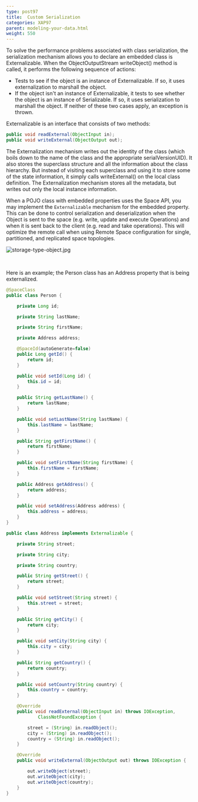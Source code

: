 ```yaml
---
type: post97
title:  Custom Serialization
categories: XAP97
parent: modeling-your-data.html
weight: 550
---
```




To solve the performance problems associated with class serialization, the serialization mechanism allows you to declare an embedded class is Externalizable. When the ObjectOutputStream writeObject() method is called, it performs the following sequence of actions:

- Tests to see if the object is an instance of Externalizable. If so, it uses externalization to marshall the object.
- If the object isn't an instance of Externalizable, it tests to see whether the object is an instance of Serializable. If so, it uses serialization to marshall the object. If neither of these two cases apply, an exception is thrown.

Externalizable is an interface that consists of two methods:


```java
public void readExternal(ObjectInput in);
public void writeExternal(ObjectOutput out);
```

The Externalization mechanism writes out the identity of the class (which boils down to the name of the class and the appropriate serialVersionUID). It also stores the superclass structure and all the information about the class hierarchy. But instead of visiting each superclass and using it to store some of the state information, it simply calls writeExternal() on the local class definition.
The Externalization mechanism stores all the metadata, but writes out only the local instance information.

When a POJO class with embedded properties uses the Space API, you may implement the `Externalizable` mechanism for the embedded property. This can be done to control serialization and deserialization when the Object is sent to the space (e.g. write, update and execute Operations) and when it is sent back to the client (e.g. read and take operations). This will optimize the remote call when using Remote Space configuration for single, partitioned, and replicated space topologies.

![storage-type-object.jpg](/attachment_files/serialization2.jpg)

<br>

Here is an example; the Person class has an Address property that is being externalized.




```java
@SpaceClass
public class Person {

	private Long id;

	private String lastName;

	private String firstName;

	private Address address;

	@SpaceId(autoGenerate=false)
	public Long getId() {
		return id;
	}

	public void setId(Long id) {
		this.id = id;
	}

	public String getLastName() {
		return lastName;
	}

	public void setLastName(String lastName) {
		this.lastName = lastName;
	}

	public String getFirstName() {
		return firstName;
	}

	public void setFirstName(String firstName) {
		this.firstName = firstName;
	}

	public Address getAddress() {
		return address;
	}

	public void setAddress(Address address) {
		this.address = address;
	}
}
```



```java
public class Address implements Externalizable {

	private String street;

	private String city;

	private String country;

	public String getStreet() {
		return street;
	}

	public void setStreet(String street) {
		this.street = street;
	}

	public String getCity() {
		return city;
	}

	public void setCity(String city) {
		this.city = city;
	}

	public String getCountry() {
		return country;
	}

	public void setCountry(String country) {
		this.country = country;
	}

	@Override
	public void readExternal(ObjectInput in) throws IOException,
			ClassNotFoundException {

		street = (String) in.readObject();
		city = (String) in.readObject();
		country = (String) in.readObject();
	}

	@Override
	public void writeExternal(ObjectOutput out) throws IOException {

		out.writeObject(street);
		out.writeObject(city);
		out.writeObject(country);
	}
}
```

